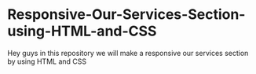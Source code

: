 # Responsive-Our-Services-Section-using-HTML-and-CSS
Hey guys in this repository we will make a responsive our services section by using HTML and CSS
